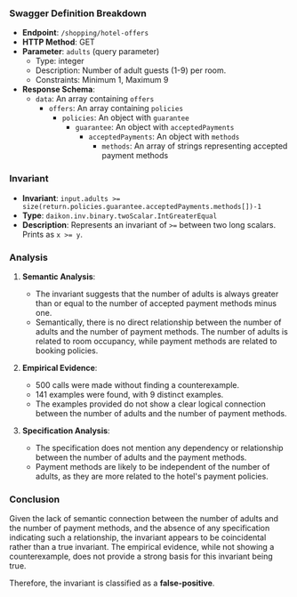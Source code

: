 ### Swagger Definition Breakdown

- **Endpoint**: `/shopping/hotel-offers`
- **HTTP Method**: GET
- **Parameter**: `adults` (query parameter)
  - Type: integer
  - Description: Number of adult guests (1-9) per room.
  - Constraints: Minimum 1, Maximum 9
- **Response Schema**:
  - `data`: An array containing `offers`
    - `offers`: An array containing `policies`
      - `policies`: An object with `guarantee`
        - `guarantee`: An object with `acceptedPayments`
          - `acceptedPayments`: An object with `methods`
            - `methods`: An array of strings representing accepted payment methods

### Invariant

- **Invariant**: `input.adults >= size(return.policies.guarantee.acceptedPayments.methods[])-1`
- **Type**: `daikon.inv.binary.twoScalar.IntGreaterEqual`
- **Description**: Represents an invariant of `>=` between two long scalars. Prints as `x >= y`.

### Analysis

1. **Semantic Analysis**:
   - The invariant suggests that the number of adults is always greater than or equal to the number of accepted payment methods minus one.
   - Semantically, there is no direct relationship between the number of adults and the number of payment methods. The number of adults is related to room occupancy, while payment methods are related to booking policies.

2. **Empirical Evidence**:
   - 500 calls were made without finding a counterexample.
   - 141 examples were found, with 9 distinct examples.
   - The examples provided do not show a clear logical connection between the number of adults and the number of payment methods.

3. **Specification Analysis**:
   - The specification does not mention any dependency or relationship between the number of adults and the payment methods.
   - Payment methods are likely to be independent of the number of adults, as they are more related to the hotel's payment policies.

### Conclusion

Given the lack of semantic connection between the number of adults and the number of payment methods, and the absence of any specification indicating such a relationship, the invariant appears to be coincidental rather than a true invariant. The empirical evidence, while not showing a counterexample, does not provide a strong basis for this invariant being true.

Therefore, the invariant is classified as a **false-positive**.
